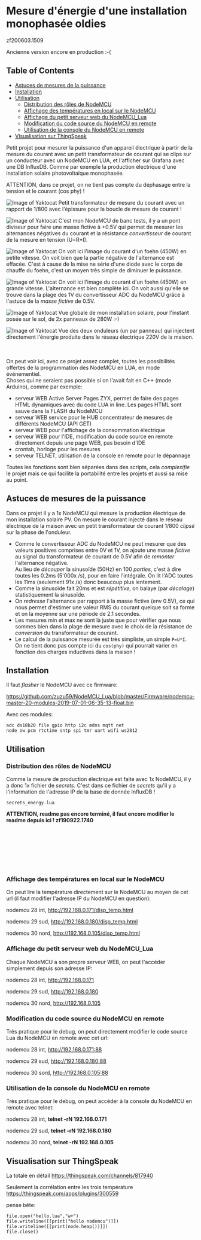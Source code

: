 # Mesure d'énergie d'une installation monophasée oldies
zf200603.1509

Ancienne version encore en production :-(
  

<!-- TOC titleSize:2 tabSpaces:2 depthFrom:1 depthTo:6 withLinks:1 updateOnSave:1 orderedList:0 skip:1 title:1 charForUnorderedList:* -->
## Table of Contents
* [Astuces de mesures de la puissance](#astuces-de-mesures-de-la-puissance)
* [Installation](#installation)
* [Utilisation](#utilisation)
  * [Distribution des rôles de NodeMCU](#distribution-des-rôles-de-nodemcu)
  * [Affichage des températures en local sur le NodeMCU](#affichage-des-températures-en-local-sur-le-nodemcu)
  * [Affichage du petit serveur web du NodeMCU_Lua](#affichage-du-petit-serveur-web-du-nodemculua)
  * [Modification du code source du NodeMCU en remote](#modification-du-code-source-du-nodemcu-en-remote)
  * [Utilisation de la console du NodeMCU en remote](#utilisation-de-la-console-du-nodemcu-en-remote)
* [Visualisation sur ThingSpeak](#visualisation-sur-thingspeak)
<!-- /TOC -->


Petit projet pour mesurer la puissance d'un appareil électrique à partir de la mesure du  courant avec un petit transformateur de courant qui se clips sur un conducteur avec un NodeMCU en LUA, et l'afficher sur Grafana avec une DB InfluxDB. Comme par exemple la production électrique d'une installation solaire photovoltaïque monophasée.

ATTENTION, dans ce projet, on ne tient pas compte du déphasage entre la tension et le courant (cos phy) !

![Image of Yaktocat](https://raw.githubusercontent.com/zuzu59/NodeMCU_Lua/master/Mesures/energy/transfo_courant_clip_1p.old/img/20190908_134444.jpg)
Petit transformateur de mesure du courant avec un rapport de 1/800 avec l'épissure pour la boucle de mesure de courant !

![Image of Yaktocat](https://raw.githubusercontent.com/zuzu59/NodeMCU_Lua/master/Mesures/energy/transfo_courant_clip_1p.old/img/20190908_221514.jpg)
C'est mon NodeMCU de banc tests, il y a un pont diviseur pour faire une masse fictive à +0.5V qui permet de mesurer les alternances négatives du courant et la résistance *convertisseur* de courant de la mesure en tension (U=R*I).

![Image of Yaktocat](https://raw.githubusercontent.com/zuzu59/NodeMCU_Lua/master/Mesures/energy/transfo_courant_clip_1p.old/img/20190908_213927.jpg)
On voit ici l'image du courant d'un foehn  (450W) en petite vitesse. On voit bien que la partie négative de l'alternance est effacée. C'est à cause de la mise ne série d'une diode avec le corps de chauffe du foehn, c'est un moyen très simple de diminuer le puissance.

![Image of Yaktocat](https://raw.githubusercontent.com/zuzu59/NodeMCU_Lua/master/Mesures/energy/transfo_courant_clip_1p.old/img/20190908_213900.jpg)
On voit ici l'image du courant d'un foehn (450W) en grande vitesse. L'alternance est bien complète ici. On voit aussi qu'elle se trouve dans la plage des 1V du convertisseur ADC du NodeMCU grâce à l'astuce de la *masse fictive* de 0.5V.

![Image of Yaktocat](https://raw.githubusercontent.com/zuzu59/NodeMCU_Lua/master/Mesures/energy/transfo_courant_clip_1p.old/img/20190907_170403.jpg)
Vue globale de mon installation solaire, pour l'instant posée sur le sol, de 2x panneaux de 280W  :-)

![Image of Yaktocat](https://raw.githubusercontent.com/zuzu59/NodeMCU_Lua/master/Mesures/energy/transfo_courant_clip_1p.old/img/20190907_170414.jpg)
Vue des deux onduleurs (un par panneau) qui injectent directement l'énergie produite dans le réseau électrique 220V de la maison.


<br><bR>
On peut voir ici, avec ce projet assez complet, toutes les possibilités offertes de la programmation des NodeMCU en LUA, en mode événementiel. <br>
Choses qui ne seraient pas possible si on l'avait fait en C++ (mode Arduino), comme par exemple:

* serveur WEB Active Server Pages ZYX, permet de faire des pages HTML dynamiques avec du code LUA in line. Les pages HTML sont sauve dans la FLASH du NodeMCU
* serveur WEB service pour le HUB concentrateur de mesures de différents NodeMCU (API GET)
* serveur WEB pour l'affichage de la consommation électrique
* serveur WEB pour l'IDE, modification du code source en remote directement depuis une page WEB, pas besoin d'IDE
* crontab, horloge pour les mesures
* serveur TELNET, utilisation de la console en remote pour le dépannage

Toutes les fonctions sont bien séparées dans des scripts, cela *complexifie* le projet mais ce qui facilite la portabilité entre les projets et aussi sa mise au point.



## Astuces de mesures de la puissance

Dans ce projet il y a 1x NodeMCU qui mesure la production électrique de mon installation solaire PV. On mesure le courant injecté dans le réseau électrique de la maison avec un petit transformateur de courant 1/800 *clipsé* sur la phase de l'onduleur.<br>
* Comme le convertisseur ADC du NodeMCU ne peut mesurer que des valeurs positives comprises entre 0V et 1V, on ajoute une masse *fictive* au signal du transformateur de courant de 0.5V afin de *remonter* l'alternance négative.<br>
Au lieu de *découper* la sinusoïde (50Hz) en 100 *parties*, c'est à dire toutes les 0.2ms (5'000x /s), pour en faire l'intégrale. On lit l'ADC toutes les 11ms (seulement 91x /s) donc beaucoup plus lentement.<br>
* Comme la sinusoïde fait 20ms et est *répétitive*, on balaye (par *décalage*) statistiquement la sinusoïde.<br>
* On *redresse* l'alternance par rapport à la masse fictive (env 0.5V), ce qui nous permet d'estimer une valeur RMS du courant quelque soit sa forme et on la moyenne sur une période de 2.1 secondes.<br>
* Les mesures min et max ne sont là juste que pour vérifier que nous sommes bien dans la plage de mesure avec le choix de la résistance de *conversion* du transformateur de courant.<br>
* Le calcul de la puissance mesurée est très simpliste, un simple ```P=U*I```. On ne tient donc pas compte ici du ```cos(phy)``` qui pourrait varier en fonction des charges inductives dans la maison !



## Installation

Il faut *flasher* le NodeMCU avec ce firmware:

https://github.com/zuzu59/NodeMCU_Lua/blob/master/Firmware/nodemcu-master-20-modules-2019-07-01-06-35-13-float.bin


Avec ces modules:

```
adc ds18b20 file gpio http i2c mdns mqtt net
node ow pcm rtctime sntp spi tmr uart wifi ws2812
```


## Utilisation

### Distribution des rôles de NodeMCU

Comme la mesure de production électrique est faite avec 1x NodeMCU, il y a donc 1x fichier de *secrets*. C'est dans ce fichier de *secrets* qu'il y a l'information de l'adresse IP de la base de donnée InfluxDB !<br>

```
secrets_energy.lua
```



**ATTENTION, readme pas encore terminé, il faut encore modifier le readme depuis ici ! zf190922.1740**

<br>
<br>
<br>
<br>
<br>
<br>

### Affichage des températures en local sur le NodeMCU

On peut lire la température directement sur le NodeMCU au moyen de cet url (il faut modifier l'adresse IP du NodeMCU en question):

nodemcu 28 int, http://192.168.0.171/disp_temp.html

nodemcu 29 sud, http://192.168.0.180/disp_temp.html

nodemcu 30 nord, http://192.168.0.105/disp_temp.html


### Affichage du petit serveur web du NodeMCU_Lua

Chaque NodeMCU a son propre serveur WEB, on peut l'accéder simplement depuis son adresse IP:

nodemcu 28 int, http://192.168.0.171

nodemcu 29 sud, http://192.168.0.180

nodemcu 30 nord, http://192.168.0.105


### Modification du code source du NodeMCU en remote

Très pratique pour le debug, on peut directement modifier le code source Lua du NodeMCU en remote avec cet url:

nodemcu 28 int, http://192.168.0.171:88

nodemcu 29 sud, http://192.168.0.180:88

nodemcu 30 sord, http://192.168.0.105:88


### Utilisation de la console du NodeMCU en remote

Très pratique pour le debug, on peut accéder à la console du NodeMCU en remote avec telnet:

nodemcu 28 int, **telnet -rN 192.168.0.171**

nodemcu 29 sud, **telnet -rN 192.168.0.180**

nodemcu 30 nord, **telnet -rN 192.168.0.105**


## Visualisation sur ThingSpeak
La totale en détail
https://thingspeak.com/channels/817940

Seulement la corrélation entre les trois température
https://thingspeak.com/apps/plugins/300559




pense bête:

```
file.open("hello.lua","w+")
file.writeline([[print("hello nodemcu")]])
file.writeline([[print(node.heap())]])
file.close()
```
